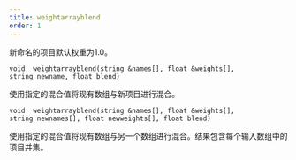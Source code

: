 ```yaml
---
title: weightarrayblend
order: 1
---
```


新命名的项目默认权重为1.0。

`void  weightarrayblend(string &names[], float &weights[], string newname, float blend)`

使用指定的混合值将现有数组与新项目进行混合。

`void  weightarrayblend(string &names[], float &weights[], string newnames[], float newweights[], float blend)`

使用指定的混合值将现有数组与另一个数组进行混合。结果包含每个输入数组中的项目并集。
